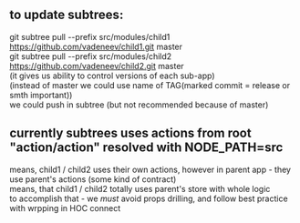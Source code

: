 
## to update subtrees:
git subtree pull --prefix src/modules/child1 https://github.com/vadeneev/child1.git master  
git subtree pull --prefix src/modules/child2 https://github.com/vadeneev/child2.git master  
(it gives us ability to control versions of each sub-app)  
(instead of master we could use name of TAG(marked commit = release or smth important))  
we could push in subtree (but not recommended because of master)  

## currently subtrees uses actions from root "action/action" resolved with NODE_PATH=src  
means, child1 / child2 uses their own actions, however in parent app - they use parent's actions (some kind of contract)  
means, that child1 / child2 totally uses parent's store with whole logic  
to accomplish that - we *must* avoid props drilling, and follow best practice with wrpping in HOC connect  
